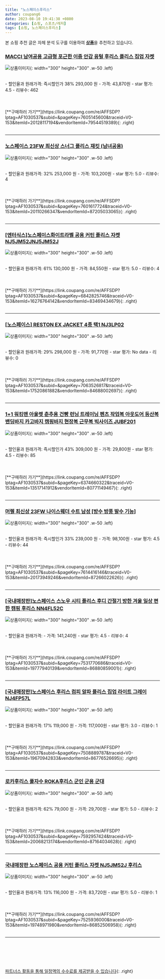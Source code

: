 ```yaml
---
title: "노스페이스후리스"
author: coupang6
date: 2023-08-10 19:41:38 +0800
categories: [쇼핑, 스포츠/레저]
tags: [쇼핑, 노스페이스후리스]
---
```


본 쇼핑 추천 글은 자체 분석 도구를 이용하여 [**상품**](https://link.coupang.com/a/bao1ui)을 추천하고 있습니다.

### [MACCI 남여공용 고급형 포근한 이중 안감 융털 후리스 플리스 집업 자켓](https://link.coupang.com/re/AFFSDP?lptag=AF1030537&subid=&pageKey=7605145600&traceid=V0-153&itemId=20128117194&vendorItemId=79544519389)

![상품이미지](https://thumbnail6.coupangcdn.com/thumbnails/remote/230x230ex/image/vendor_inventory/d2ce/dacd705b222f04f0e95805c0758cecdee19f85605d3325c8c9ed98c09512.JPG){: width="300" height="300" .w-50 .left}


<br>
- 할인율과 원래가격: 즉시할인가 38%  293,000   원
- 가격: 43,870원
- star 평가: 4.5
- 리뷰수: 462
<br>
<br>
<br>
<br>
[**구매하러 가기**](https://link.coupang.com/re/AFFSDP?lptag=AF1030537&subid=&pageKey=7605145600&traceid=V0-153&itemId=20128117194&vendorItemId=79544519389){: .right}
<br>
<br>

---

### [노스페이스 23FW 최신상 스너그 플리스 재킷 (남녀공용)](https://link.coupang.com/re/AFFSDP?lptag=AF1030537&subid=&pageKey=7601617724&traceid=V0-153&itemId=20110266347&vendorItemId=87205033065)

![상품이미지](https://thumbnail10.coupangcdn.com/thumbnails/remote/230x230ex/image/vendor_inventory/9d7c/d9cfae0c482508014a1b1ad61d36fdc3bf769c06273adb696d6e2ea8c31d.jpg){: width="300" height="300" .w-50 .left}


<br>
- 할인율과 원래가격: 32%  253,000   원
- 가격: 103,200원
- star 평가: 5.0
- 리뷰수: 4
<br>
<br>
<br>
<br>
[**구매하러 가기**](https://link.coupang.com/re/AFFSDP?lptag=AF1030537&subid=&pageKey=7601617724&traceid=V0-153&itemId=20110266347&vendorItemId=87205033065){: .right}
<br>
<br>

---

### [[엔터식스]노스페이스화이트라벨 공용 커틴 플리스 자켓 NJ5JM52JNJ5JM52J](https://link.coupang.com/re/AFFSDP?lptag=AF1030537&subid=&pageKey=6842825746&traceid=V0-153&itemId=16276764142&vendorItemId=83469434679)

![상품이미지](https://thumbnail9.coupangcdn.com/thumbnails/remote/230x230ex/image/vendor_inventory/e402/44fb59f155fb95cc60b22c1997a1cfbb567cf3615dc274af7500ad3ccbe1.jpg){: width="300" height="300" .w-50 .left}


<br>
- 할인율과 원래가격: 61%  130,000   원
- 가격: 84,550원
- star 평가: 5.0
- 리뷰수: 4
<br>
<br>
<br>
<br>
[**구매하러 가기**](https://link.coupang.com/re/AFFSDP?lptag=AF1030537&subid=&pageKey=6842825746&traceid=V0-153&itemId=16276764142&vendorItemId=83469434679){: .right}
<br>
<br>

---

### [[노스페이스] RESTON EX JACKET 4종 택1 NJ3LP02](https://link.coupang.com/re/AFFSDP?lptag=AF1030537&subid=&pageKey=7063526817&traceid=V0-153&itemId=17520861882&vendorItemId=84688002697)

![상품이미지](https://thumbnail8.coupangcdn.com/thumbnails/remote/230x230ex/image/vendor_inventory/55ab/5c77508a224d230165e40964af664440319fb0f5def31aadcd6dc3863971.jpg){: width="300" height="300" .w-50 .left}


<br>
- 할인율과 원래가격: 29%  298,000   원
- 가격: 91,770원
- star 평가: No data
- 리뷰수: 0
<br>
<br>
<br>
<br>
[**구매하러 가기**](https://link.coupang.com/re/AFFSDP?lptag=AF1030537&subid=&pageKey=7063526817&traceid=V0-153&itemId=17520861882&vendorItemId=84688002697){: .right}
<br>
<br>

---

### [1+1 워킹맨 아울렛 춘추용 건빵 런닝 트레이닝 펜츠 작업복 아웃도어 등산복 밴딩바지 카고바지 캠핑바지 현장복 근무복 빅사이즈 JUBF201](https://link.coupang.com/re/AFFSDP?lptag=AF1030537&subid=&pageKey=6374660322&traceid=V0-153&itemId=13517141912&vendorItemId=80771149467)

![상품이미지](https://thumbnail8.coupangcdn.com/thumbnails/remote/230x230ex/image/vendor_inventory/75ab/e40feb6ca1a1cab8cb214d4e4d438bd1afdea31ba08cbf20558bb9aa5623.jpg){: width="300" height="300" .w-50 .left}


<br>
- 할인율과 원래가격: 즉시할인가 43%  309,000   원
- 가격: 29,800원
- star 평가: 4.5
- 리뷰수: 85
<br>
<br>
<br>
<br>
[**구매하러 가기**](https://link.coupang.com/re/AFFSDP?lptag=AF1030537&subid=&pageKey=6374660322&traceid=V0-153&itemId=13517141912&vendorItemId=80771149467){: .right}
<br>
<br>

---

### [머렐 최신상 23FW 나이스웨더 수트 남성 [방수 방풍 발수 기능]](https://link.coupang.com/re/AFFSDP?lptag=AF1030537&subid=&pageKey=7614416146&traceid=V0-153&itemId=20173949246&vendorItemId=87266022626)

![상품이미지](https://thumbnail9.coupangcdn.com/thumbnails/remote/230x230ex/image/vendor_inventory/b2a0/eb9a14767f1012628bd75ad00ebd36e02081f68f0ccafc3bbc29e65ac3b5.jpg){: width="300" height="300" .w-50 .left}


<br>
- 할인율과 원래가격: 즉시할인가 33%  239,000   원
- 가격: 98,100원
- star 평가: 4.5
- 리뷰수: 44
<br>
<br>
<br>
<br>
[**구매하러 가기**](https://link.coupang.com/re/AFFSDP?lptag=AF1030537&subid=&pageKey=7614416146&traceid=V0-153&itemId=20173949246&vendorItemId=87266022626){: .right}
<br>
<br>

---

### [[국내매장판]노스페이스 스노우 시티 플리스 후디 간절기 방한 겨울 일상 편한 캠핑 후리스 NN4FL52C](https://link.coupang.com/re/AFFSDP?lptag=AF1030537&subid=&pageKey=7531770686&traceid=V0-153&itemId=19777940139&vendorItemId=86880859001)

![상품이미지](https://thumbnail6.coupangcdn.com/thumbnails/remote/230x230ex/image/vendor_inventory/9d08/5eb2fc252604c3cedc919187760d12eb92291a07176b881cae68157a0662.jpg){: width="300" height="300" .w-50 .left}


<br>
- 할인율과 원래가격: 
- 가격: 141,240원
- star 평가: 4.5
- 리뷰수: 4
<br>
<br>
<br>
<br>
[**구매하러 가기**](https://link.coupang.com/re/AFFSDP?lptag=AF1030537&subid=&pageKey=7531770686&traceid=V0-153&itemId=19777940139&vendorItemId=86880859001){: .right}
<br>
<br>

---

### [[국내매장판]노스페이스 후리스 컴피 알파 플리스 집업 라이트 그레이 NJ4FP57L](https://link.coupang.com/re/AFFSDP?lptag=AF1030537&subid=&pageKey=7508889787&traceid=V0-153&itemId=19670942833&vendorItemId=86776526695)

![상품이미지](https://thumbnail10.coupangcdn.com/thumbnails/remote/230x230ex/image/vendor_inventory/afc5/bfc21ba25860390fe3e1922a11fc53e524c52f2113d161f5a2236f470030.jpg){: width="300" height="300" .w-50 .left}


<br>
- 할인율과 원래가격: 17%  119,000   원
- 가격: 117,000원
- star 평가: 3.0
- 리뷰수: 1
<br>
<br>
<br>
<br>
[**구매하러 가기**](https://link.coupang.com/re/AFFSDP?lptag=AF1030537&subid=&pageKey=7508889787&traceid=V0-153&itemId=19670942833&vendorItemId=86776526695){: .right}
<br>
<br>

---

### [로카후리스 풀자수 ROKA후리스 군인 군용 군대](https://link.coupang.com/re/AFFSDP?lptag=AF1030537&subid=&pageKey=7592957424&traceid=V0-153&itemId=20068213174&vendorItemId=87164034628)

![상품이미지](https://thumbnail6.coupangcdn.com/thumbnails/remote/230x230ex/image/vendor_inventory/628f/23fcf301cd016b0c7bf7b5a188d7124fec6bea0efcf7ba7b8ce188e176bf.jpg){: width="300" height="300" .w-50 .left}


<br>
- 할인율과 원래가격: 62%  79,000   원
- 가격: 29,700원
- star 평가: 5.0
- 리뷰수: 2
<br>
<br>
<br>
<br>
[**구매하러 가기**](https://link.coupang.com/re/AFFSDP?lptag=AF1030537&subid=&pageKey=7592957424&traceid=V0-153&itemId=20068213174&vendorItemId=87164034628){: .right}
<br>
<br>

---

### [국내매장판 노스페이스 공용 커틴 플리스 자켓 NJ5JM52J 후리스](https://link.coupang.com/re/AFFSDP?lptag=AF1030537&subid=&pageKey=7525936000&traceid=V0-153&itemId=19748971980&vendorItemId=86852506958)

![상품이미지](https://thumbnail7.coupangcdn.com/thumbnails/remote/230x230ex/image/vendor_inventory/e332/d9a1502525e6afa5996cd1ac6c89fe44ffdc0fcd2850a4dce804a84eb295.jpg){: width="300" height="300" .w-50 .left}


<br>
- 할인율과 원래가격: 13%  116,000   원
- 가격: 83,720원
- star 평가: 5.0
- 리뷰수: 1
<br>
<br>
<br>
<br>
[**구매하러 가기**](https://link.coupang.com/re/AFFSDP?lptag=AF1030537&subid=&pageKey=7525936000&traceid=V0-153&itemId=19748971980&vendorItemId=86852506958){: .right}
<br>
<br>

---
<br><br><br><br><br> [파트너스 활동을 통해 일정액의 수수료를 제공받을 수 있습니다](https://link.coupang.com/a/bao1ui){: .right}
